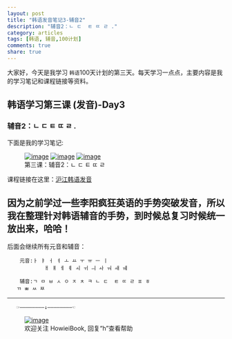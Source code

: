 ```yaml
---
layout: post
title: "韩语发音笔记3-辅音2"
description: "辅音2：ㄴ ㄷ  ㅌ ㄸ ㄹ ."
category: articles
tags: [韩语, 辅音,100计划]
comments: true
share: true
---
```


大家好，今天是我学习 `韩语`100天计划的第三天。每天学习一点点，主要内容是我的学习笔记和课程链接等资料。

## 韩语学习第三课 (发音)-Day3

### 辅音2：ㄴ ㄷ  ㅌ ㄸ ㄹ .


下面是我的学习笔记:

<figure class="third">
    <a href="../../images/k3-1.jpg"><img src="../../images/k3-1.jpg" alt="image"></a>
    <a href="../../images/k3-2.jpg"><img src="../../images/k3-2.jpg" alt="image"></a>
    <a href="../../images/k3-3.jpg"><img src="../../images/k3-3.jpg" alt="image"></a>
    <figcaption>第三课：辅音2：ㄴ ㄷ  ㅌ ㄸ ㄹ </figcaption>
</figure>

课程链接在这里：[沪江韩语发音](http://study.163.com/course/introduction/232009.htm#/courseDetail)

因为之前学过一些李阳疯狂英语的手势突破发音，所以我在整理针对韩语辅音的手势，到时候总复习时候统一放出来，哈哈！
-----------------------
后面会继续所有元音和辅音：

        元音:ㅏ ㅑ ㅓ ㅕ ㅗ ㅛ ㅜ ㅠ ㅡ ㅣ 
                ㅐ ㅒ ㅔ ㅖ ㅚ ㅟ ㅢ ㅘ ㅝ ㅙ ㅞ

        辅音:ㄱ ㅁ ㅂ ㅅ ㅇ ㅈ ㅊ ㅋ ㄴ ㄷ  ㅌ ㄸ ㄹ ㅍ ㅎ
       ㄲ ㅃ ㅆ ㅉ

-------------------------------------
       ☞————————↓————————☜
<figure >
    <a href="../../images/HowieiBook2D.jpg"><img src="../../images/HowieiBook2D.jpg" alt="image"></a>
    <figcaption> 欢迎关注 HowieiBook, 回复“h”查看帮助</figcaption>
</figure>

